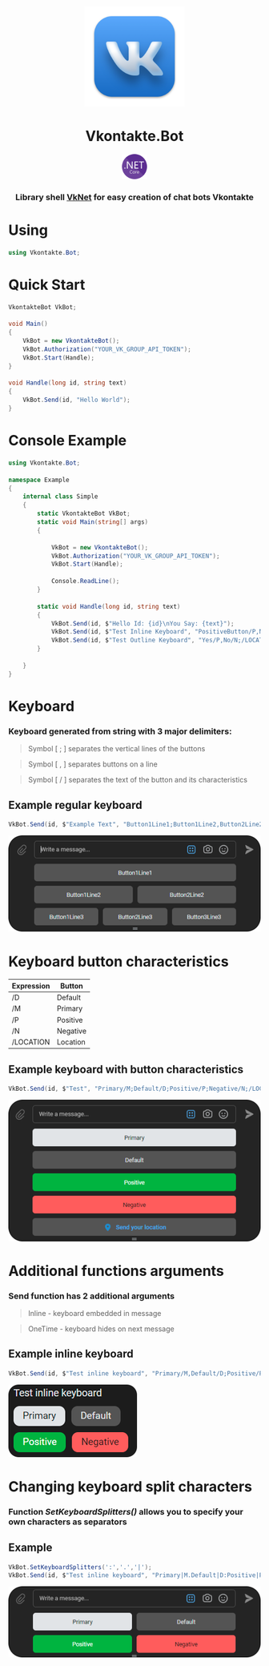 <p align="center"><img  width="200" src="https://github.com/yakcom/Vkontakte.Bot/blob/master/.github/Vk.png"/></p>
<h1 align="center">Vkontakte.Bot</h1>
<p align="center"><img  width="50" src="https://github.com/yakcom/Vkontakte.Bot/blob/master/.github/net.png"/></p>
<h3 align="center">Library shell <a href="https://github.com/vknet/vk" target="_blank">VkNet</a> for easy creation of chat bots Vkontakte</h3>

# Using
```c#
using Vkontakte.Bot;
```
# Quick Start
```c#
VkontakteBot VkBot;

void Main()
{
    VkBot = new VkontakteBot();
    VkBot.Authorization("YOUR_VK_GROUP_API_TOKEN");
    VkBot.Start(Handle);
}

void Handle(long id, string text)
{
    VkBot.Send(id, "Hello World");
}
```
# Console Example
```C#
using Vkontakte.Bot;

namespace Example
{
    internal class Simple
    {
        static VkontakteBot VkBot;
        static void Main(string[] args)
        {

            VkBot = new VkontakteBot();
            VkBot.Authorization("YOUR_VK_GROUP_API_TOKEN");
            VkBot.Start(Handle);

            Console.ReadLine();
        }

        static void Handle(long id, string text)
        {
            VkBot.Send(id, $"Hello Id: {id}\nYou Say: {text}");
            VkBot.Send(id, $"Test Inline Keyboard", "PositiveButton/P,NegativeButton/N;DefaultButton/D,PrimaryButton/M", true);
            VkBot.Send(id, $"Test Outline Keyboard", "Yes/P,No/N;/LOCATION");
        }

    }
}
```
# Keyboard
### Keyboard generated from string with 3 major delimiters:
> Symbol [ ; ] separates the vertical lines of the buttons

> Symbol [ , ] separates buttons on a line

> Symbol [ / ] separates the text of the button and its characteristics

## Example regular keyboard
```c#
VkBot.Send(id, $"Example Text", "Button1Line1;Button1Line2,Button2Line2;Button1Line3,Button2Line3,Button3Line3");
```
<img src="https://github.com/yakcom/Vkontakte.Bot/blob/master/.github/Buttons.png"/>

# Keyboard button characteristics

| Expression |  Button  |
| ---------- | -------- |
|     /D     | Default  |
|     /M     | Primary  |
|     /P     | Positive |
|     /N     | Negative |
|  /LOCATION | Location |

## Example keyboard with button characteristics
```c#
VkBot.Send(id, $"Test", "Primary/M;Default/D;Positive/P;Negative/N;/LOCATION");
```
<img src="https://github.com/yakcom/Vkontakte.Bot/blob/master/.github/Buttons2.png"/>

# Additional functions arguments
### Send function has 2 additional arguments
> Inline - keyboard embedded in message

> OneTime - keyboard hides on next message

## Example inline keyboard
```c#
VkBot.Send(id, $"Test inline keyboard", "Primary/M,Default/D;Positive/P,Negative/N",true);
```
<img src="https://github.com/yakcom/Vkontakte.Bot/blob/master/.github/ButtonsInline.png"/>

# Changing keyboard split characters
### Function ***SetKeyboardSplitters()*** allows you to specify your own characters as separators
## Example
```c#
VkBot.SetKeyboardSplitters(':','.','|');
VkBot.Send(id, $"Test inline keyboard", "Primary|M.Default|D:Positive|P.Negative|N");
```
<img src="https://github.com/yakcom/Vkontakte.Bot/blob/master/.github/Buttons3.png"/>
